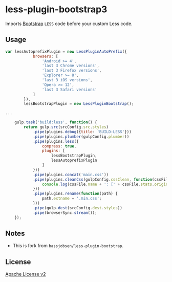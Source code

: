 less-plugin-bootstrap3
========================

Imports [Bootstrap](http://getbootstrap.com) `LESS` code before your custom Less code.

## Usage

```js
var lessAutoprefixPlugin = new LessPluginAutoPrefix({
            browsers: [
                'Android >= 4',
                'last 3 Chrome versions',
                'last 3 Firefox versions',
                'Explorer >= 8',
                'last 3 iOS versions',
                'Opera >= 12',
                'last 3 Safari versions'
            ]
        }),
        lessBootstrapPlugin = new LessPluginBootstrap();

...

    gulp.task('build:less', function() {
        return gulp.src(srcConfig.src.styles)
            .pipe(plugins.debug({title: 'BUILD:LESS'}))
            .pipe(plugins.plumber(gulpConfig.plumber))
            .pipe(plugins.less({
                compress: true,
                plugins: [
                    lessBootstrapPlugin,
                    lessAutoprefixPlugin
                ]
            }))
            .pipe(plugins.concat('main.css'))
            .pipe(plugins.cleanCss(gulpConfig.cssClean, function(cssFile) {
                console.log(cssFile.name + ': [' + cssFile.stats.originalSize + '] => [' + cssFile.stats.minifiedSize + '].min');
            }))
            .pipe(plugins.rename(function(path) {
                path.extname = '.min.css';
            }))
            .pipe(gulp.dest(srcConfig.dest.styles))
            .pipe(browserSync.stream());
    });
```


## Notes

- This is fork from `bassjobsen/less-plugin-bootstrap`.


## License

[Apache License v2](https://github.com/WuglyakBolgoink/less-plugin-bootstrap3/blob/master/LICENSE)
